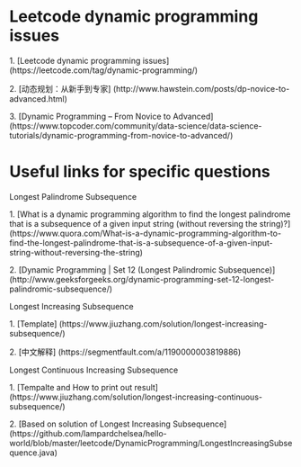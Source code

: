 # Leetcode dynamic programming issues
<p>1. [Leetcode dynamic programming issues] (https://leetcode.com/tag/dynamic-programming/)
<p>2. [动态规划：从新手到专家] (http://www.hawstein.com/posts/dp-novice-to-advanced.html)
<p>3. [Dynamic Programming – From Novice to Advanced] (https://www.topcoder.com/community/data-science/data-science-tutorials/dynamic-programming-from-novice-to-advanced/)

# Useful links for specific questions
<p>Longest Palindrome Subsequence
<p>1. [What is a dynamic programming algorithm to find the longest palindrome that is a subsequence of a given input string (without reversing the string)?] (https://www.quora.com/What-is-a-dynamic-programming-algorithm-to-find-the-longest-palindrome-that-is-a-subsequence-of-a-given-input-string-without-reversing-the-string)
<p>2. [Dynamic Programming | Set 12 (Longest Palindromic Subsequence)] (http://www.geeksforgeeks.org/dynamic-programming-set-12-longest-palindromic-subsequence/)

<p>Longest Increasing Subsequence
<p>1. [Template] (https://www.jiuzhang.com/solution/longest-increasing-subsequence/)
<p>2. [中文解释] (https://segmentfault.com/a/1190000003819886)

<p>Longest Continuous Increasing Subsequence
<p>1. [Tempalte and How to print out result] (https://www.jiuzhang.com/solution/longest-increasing-continuous-subsequence/)
<p>2. [Based on solution of Longest Increasing Subsequence] (https://github.com/lampardchelsea/hello-world/blob/master/leetcode/DynamicProgramming/LongestIncreasingSubsequence.java)

